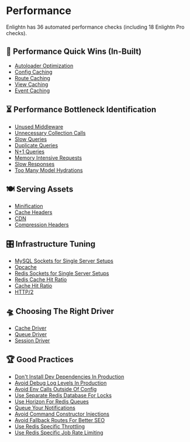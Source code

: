 # Performance

Enlightn has 36 automated performance checks (including 18 Enlightn Pro checks).

## :rocket: Performance Quick Wins (In-Built)
- [Autoloader Optimization](autoloader-optimization-analyzer.html)
- [Config Caching](config-caching-analyzer.html)
- [Route Caching](route-caching-analyzer.html)
- [View Caching](view-caching-analyzer.html)
- [Event Caching](event-caching-analyzer.html) <Badge text="PRO" type="tip"/>

## ⏳ Performance Bottleneck Identification
- [Unused Middleware](unused-global-middleware-analyzer.html)
- [Unnecessary Collection Calls](collection-call-analyzer.html)
- [Slow Queries](telescope-slow-query-analyzer.html) <Badge text="PRO" type="tip"/>
- [Duplicate Queries](telescope-duplicate-query-analyzer.html) <Badge text="PRO" type="tip"/>
- [N+1 Queries](telescope-nplusone-query-analyzer.html) <Badge text="PRO" type="tip"/>
- [Memory Intensive Requests](telescope-memory-intensive-request-analyzer.html) <Badge text="PRO" type="tip"/>
- [Slow Responses](telescope-slow-response-analyzer.html) <Badge text="PRO" type="tip"/>
- [Too Many Model Hydrations](telescope-model-hydration-analyzer.html) <Badge text="PRO" type="tip"/>

## 🍽️ Serving Assets
- [Minification](minification-analyzer.html)
- [Cache Headers](cache-header-analyzer.html)
- [CDN](cdn-analyzer.html) <Badge text="PRO" type="tip"/>
- [Compression Headers](compression-header-analyzer.html) <Badge text="PRO" type="tip"/>

## 🎛️ Infrastructure Tuning
- [MySQL Sockets for Single Server Setups](mysql-single-server-analyzer.html)
- [Opcache](opcache-analyzer.html)
- [Redis Sockets for Single Server Setups](redis-single-server-analyzer.html) <Badge text="PRO" type="tip"/>
- [Redis Cache Hit Ratio](redis-cache-hit-ratio-analyzer.html) <Badge text="PRO" type="tip"/>
- [Cache Hit Ratio](telescope-cache-hit-ratio-analyzer.html) <Badge text="PRO" type="tip"/>
- [HTTP/2](http-two-analyzer.html) <Badge text="PRO" type="tip"/>

## 🛸 Choosing The Right Driver
- [Cache Driver](cache-driver-analyzer.html)
- [Queue Driver](queue-driver-analyzer.html)
- [Session Driver](session-driver-analyzer.html)

## 🏆 Good Practices
- [Don't Install Dev Dependencies In Production](dev-dependency-analyzer.html)
- [Avoid Debug Log Levels In Production](debug-log-analyzer.html)
- [Avoid Env Calls Outside Of Config](env-call-analyzer.html)
- [Use Separate Redis Database For Locks](shared-cache-lock-analyzer.html)
- [Use Horizon For Redis Queues](horizon-suggestion-analyzer.html)
- [Queue Your Notifications](telescope-non-queued-notification-analyzer.html) <Badge text="PRO" type="tip"/>
- [Avoid Command Constructor Injections](command-constructor-injection-analyzer.html) <Badge text="PRO" type="tip"/>
- [Avoid Fallback Routes For Better SEO](fallback-route-analyzer.html) <Badge text="PRO" type="tip"/>
- [Use Redis Specific Throttling](redis-throttling-analyzer.html) <Badge text="PRO" type="tip"/>
- [Use Redis Specific Job Rate Limiting](redis-rate-limiting-analyzer.html) <Badge text="PRO" type="tip"/>